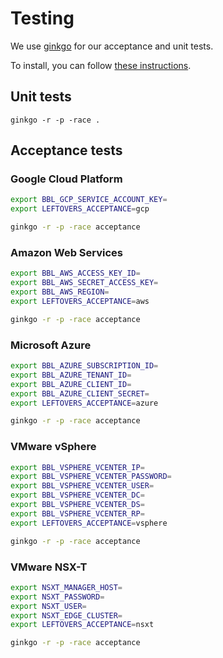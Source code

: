 # Testing

We use [ginkgo](https://onsi.github.io/ginkgo/) for our acceptance and unit tests.

To install, you can follow [these instructions](https://github.com/onsi/ginkgo#set-me-up).

## Unit tests

```
ginkgo -r -p -race .
```

## Acceptance tests

### Google Cloud Platform

```bash
export BBL_GCP_SERVICE_ACCOUNT_KEY=
export LEFTOVERS_ACCEPTANCE=gcp

ginkgo -r -p -race acceptance
```


### Amazon Web Services

```bash
export BBL_AWS_ACCESS_KEY_ID=
export BBL_AWS_SECRET_ACCESS_KEY=
export BBL_AWS_REGION=
export LEFTOVERS_ACCEPTANCE=aws

ginkgo -r -p -race acceptance
```


### Microsoft Azure

```bash
export BBL_AZURE_SUBSCRIPTION_ID=
export BBL_AZURE_TENANT_ID=
export BBL_AZURE_CLIENT_ID=
export BBL_AZURE_CLIENT_SECRET=
export LEFTOVERS_ACCEPTANCE=azure

ginkgo -r -p -race acceptance
```

### VMware vSphere

```bash
export BBL_VSPHERE_VCENTER_IP=
export BBL_VSPHERE_VCENTER_PASSWORD=
export BBL_VSPHERE_VCENTER_USER=
export BBL_VSPHERE_VCENTER_DC=
export BBL_VSPHERE_VCENTER_DS=
export BBL_VSPHERE_VCENTER_RP=
export LEFTOVERS_ACCEPTANCE=vsphere

ginkgo -r -p -race acceptance
```

### VMware NSX-T

```bash
export NSXT_MANAGER_HOST=
export NSXT_PASSWORD=
export NSXT_USER=
export NSXT_EDGE_CLUSTER=
export LEFTOVERS_ACCEPTANCE=nsxt

ginkgo -r -p -race acceptance
```
